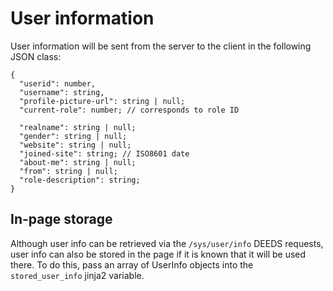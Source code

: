 # User information

User information will be sent from the server to the client in the following JSON class:

```
{
  "userid": number,
  "username": string,
  "profile-picture-url": string | null;
  "current-role": number; // corresponds to role ID
  
  "realname": string | null;
  "gender": string | null;
  "website": string | null;
  "joined-site": string; // ISO8601 date
  "about-me": string | null;
  "from": string | null;
  "role-description": string;
}
```

## In-page storage

Although user info can be retrieved via the `/sys/user/info` DEEDS requests, user info can also be stored in the page if it is known that it will be used there. To do this, pass an array of UserInfo objects into the `stored_user_info` jinja2 variable.
